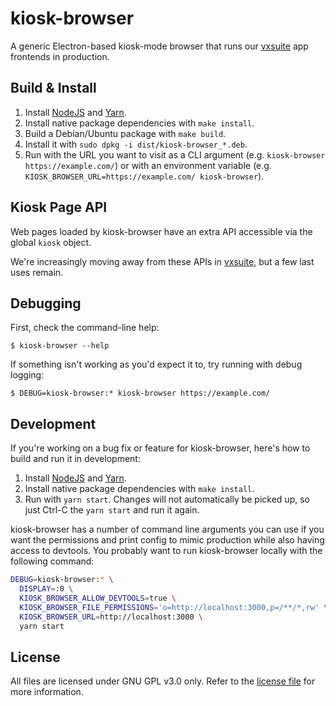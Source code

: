 # kiosk-browser

A generic Electron-based kiosk-mode browser that runs our [vxsuite](https://github.com/votingworks/vxsuite) app frontends in production.

## Build & Install

1. Install [NodeJS](https://nodejs.org/en/) and [Yarn](https://www.yarnpkg.com/en/).
1. Install native package dependencies with `make install`.
1. Build a Debian/Ubuntu package with `make build`.
1. Install it with `sudo dpkg -i dist/kiosk-browser_*.deb`.
1. Run with the URL you want to visit as a CLI argument (e.g. `kiosk-browser https://example.com/`) or with an environment variable (e.g. `KIOSK_BROWSER_URL=https://example.com/ kiosk-browser`).

## Kiosk Page API

Web pages loaded by kiosk-browser have an extra API accessible via the global `kiosk` object.

We're increasingly moving away from these APIs in [vxsuite](https://github.com/votingworks/vxsuite), but a few last uses remain.

## Debugging

First, check the command-line help:

```
$ kiosk-browser --help
```

If something isn't working as you'd expect it to, try running with debug logging:

```
$ DEBUG=kiosk-browser:* kiosk-browser https://example.com/
```

## Development

If you're working on a bug fix or feature for kiosk-browser, here's how to build and run it in development:

1. Install [NodeJS](https://nodejs.org/en/) and [Yarn](https://www.yarnpkg.com/en/).
1. Install native package dependencies with `make install`.
1. Run with `yarn start`. Changes will not automatically be picked up, so just Ctrl-C the `yarn start` and run it again.

kiosk-browser has a number of command line arguments you can use if you want the permissions and print config to mimic production while also having access to devtools. You probably want to run kiosk-browser locally with the following command:

```sh
DEBUG=kiosk-browser:* \
  DISPLAY=:0 \
  KIOSK_BROWSER_ALLOW_DEVTOOLS=true \
  KIOSK_BROWSER_FILE_PERMISSIONS='o=http://localhost:3000,p=/**/*,rw' \
  KIOSK_BROWSER_URL=http://localhost:3000 \
  yarn start
```

## License

All files are licensed under GNU GPL v3.0 only. Refer to the [license file](./LICENSE) for
more information.
